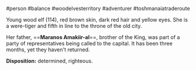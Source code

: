#person #balance #woodelvesterritory #adventurer #toshmanaiatraderoute 

Young wood elf (114), red brown skin, dark red hair and yellow eyes. She is a were-tiger and fifth in line to the throne of the old city.

Her father, ==**Maranos Amakiir-al**==, brother of the King, was part of a party of representatives being called to the capital. It has been three months, yet they haven't returned. 

**Disposition:** determined, righteous.


